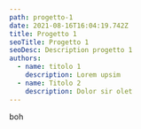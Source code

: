 ```yaml
---
path: progetto-1
date: 2021-08-16T16:04:19.742Z
title: Progetto 1
seoTitle: Progetto 1
seoDesc: Description progetto 1
authors:
  - name: titolo 1
    description: Lorem upsim
  - name: Titolo 2
    description: Dolor sir olet
---
```

boh